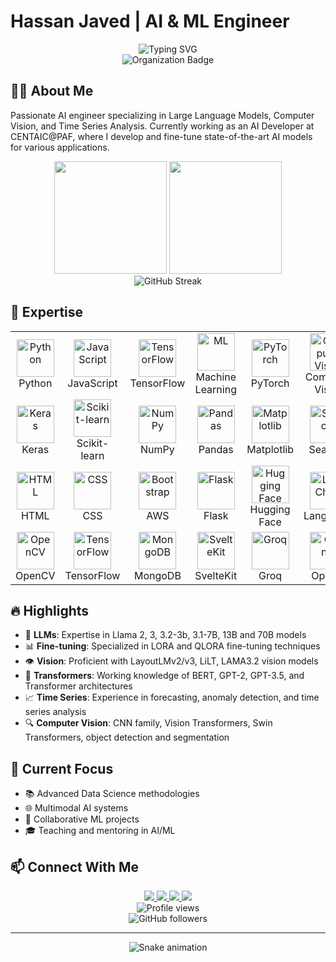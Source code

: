 # Hassan Javed | AI & ML Engineer

<div align="center">
  <img src="https://readme-typing-svg.herokuapp.com?font=Fira+Code&weight=600&size=24&pause=1000&color=3498DB&center=true&vCenter=true&width=435&lines=LLM+Engineer;Computer+Vision+Expert;AI+Researcher;Data+Scientist" alt="Typing SVG" />
  <br/>
  <img src="https://img.shields.io/badge/AI_Developer-CENTAIC@PAF-blue?style=for-the-badge&logo=artificial-intelligence&logoColor=white" alt="Organization Badge"/>
</div>

## 👨‍💻 About Me

Passionate AI engineer specializing in Large Language Models, Computer Vision, and Time Series Analysis. Currently working as an AI Developer at CENTAIC@PAF, where I develop and fine-tune state-of-the-art AI models for various applications.

<div align="center">
  <img src="https://github-readme-stats.vercel.app/api?username=hassan883&show_icons=true&theme=tokyonight&hide_border=true&include_all_commits=true&count_private=true" height="180em" />
  <img src="https://github-readme-stats.vercel.app/api/top-langs/?username=hassan883&layout=compact&theme=tokyonight&hide_border=true&langs_count=8" height="180em" />
</div>

<div align="center">
  <img src="https://github-readme-streak-stats.herokuapp.com/?user=hassan883&theme=tokyonight&hide_border=true" alt="GitHub Streak" />
</div>

## 🚀 Expertise

<table>
  <tr>
    <td align="center" width="96">
      <img src="https://upload.wikimedia.org/wikipedia/commons/3/31/Python-logo.png" width="60" height="60" alt="Python" />
      <br>Python
    </td>
    <td align="center" width="96">
      <img src="https://github.com/abranhe/programming-languages-logos/blob/master/src/javascript/javascript.svg" width="60" height="60" alt="JavaScript" />
      <br>JavaScript
    </td>
    <td align="center" width="96">
      <img src="https://i.pinimg.com/originals/f0/db/f5/f0dbf54f437965521e9aa5d6da2cf6c6.png" width="60" height="60" alt="TensorFlow" />
      <br>TensorFlow
    </td>
    <td align="center" width="96">
      <img src="https://www.wi6labs.com/wp-content/uploads/2019/12/Machine-learning-logo-1.png" width="60" height="60" alt="ML" />
      <br>Machine Learning
    </td>
    <td align="center" width="96">
      <img src="https://miro.medium.com/v2/resize:fit:1200/1*HMCIHPssGii0Zk1CfLTrVA.png" width="60" height="60" alt="PyTorch" />
      <br>PyTorch
    </td>
    <td align="center" width="96">
      <img src="https://miro.medium.com/v2/resize:fit:828/format:webp/1*4br4WmxNo0jkcsY796jGDQ.jpeg" width="60" height="60" alt="Computer Vision" />
      <br>Computer Vision
    </td>
  </tr>
  <tr>
    <td align="center" width="96">
      <img src="https://www.pngitem.com/pimgs/m/32-324790_keras-python-hd-png-download.png" width="60" height="60" alt="Keras" />
      <br>Keras
    </td>
    <td align="center" width="96">
      <img src="https://upload.wikimedia.org/wikipedia/commons/thumb/0/05/Scikit_learn_logo_small.svg/2560px-Scikit_learn_logo_small.svg.png" width="60" height="60" alt="Scikit-learn" />
      <br>Scikit-learn
    </td>
    <td align="center" width="96">
      <img src="https://upload.wikimedia.org/wikipedia/commons/thumb/3/31/NumPy_logo_2020.svg/1280px-NumPy_logo_2020.svg.png" width="60" height="60" alt="NumPy" />
      <br>NumPy
    </td>
    <td align="center" width="96">
      <img src="https://miro.medium.com/v2/resize:fit:860/1*Zg5iaVHIYyrS6oBmBRFmSw.png" width="60" height="60" alt="Pandas" />
      <br>Pandas
    </td>
    <td align="center" width="96">
      <img src="https://asset.brandfetch.io/idbyoKq4tZ/id0B3_53hD.png" width="60" height="60" alt="Matplotlib" />
      <br>Matplotlib
    </td>
    <td align="center" width="96">
      <img src="https://editor.analyticsvidhya.com/uploads/94839seaborn.PNG" width="60" height="60" alt="Seaborn" />
      <br>Seaborn
    </td>
  </tr>
  <tr>
    <td align="center" width="96">
      <img src="https://cdn.pixabay.com/photo/2017/08/05/11/16/logo-2582748_960_720.png" width="60" height="60" alt="HTML" />
      <br>HTML
    </td>
    <td align="center" width="96">
      <img src="https://cdn.pixabay.com/photo/2017/08/05/11/16/logo-2582747_1280.png" width="60" height="60" alt="CSS" />
      <br>CSS
    </td>
    <td align="center" width="96">
      <img src="https://miro.medium.com/v2/resize:fit:600/1*W02WEmR0_JeJXfLWN2zHwQ.png" width="60" height="60" alt="Bootstrap" />
      <br>AWS
    </td>
    <td align="center" width="96">
      <img src="https://miro.medium.com/v2/resize:fit:438/1*0G5zu7CnXdMT9pGbYUTQLQ.png" width="60" height="60" alt="Flask" />
      <br>Flask
    </td>
    <td align="center" width="96">
      <img src="https://huggingface.co/datasets/huggingface/brand-assets/resolve/main/hf-logo.svg" width="60" height="60" alt="Hugging Face" />
      <br>Hugging Face
    </td>
    <td align="center" width="96">
      <img src="https://avatars.githubusercontent.com/u/126733545?s=200&v=4" width="60" height="60" alt="LangChain" />
      <br>LangChain
    </td>
  </tr>
  <tr>
    <td align="center" width="96">
      <img src="https://www.vectorlogo.zone/logos/opencv/opencv-icon.svg" width="60" height="60" alt="OpenCV" />
      <br>OpenCV
    </td>
    <td align="center" width="96">
      <img src="https://upload.wikimedia.org/wikipedia/commons/thumb/2/2d/Tensorflow_logo.svg/1200px-Tensorflow_logo.svg.png" width="60" height="60" alt="TensorFlow" />
      <br>TensorFlow
    </td>
    <td align="center" width="96">
      <img src="https://cdn.worldvectorlogo.com/logos/mongodb-icon-1.svg" width="60" height="60" alt="MongoDB" />
      <br>MongoDB
    </td>
    <td align="center" width="96">
      <img src="https://raw.githubusercontent.com/leungwensen/svg-icon/master/dist/svg/logos/svelte.svg" width="60" height="60" alt="SvelteKit" />
      <br>SvelteKit
    </td>
    <td align="center" width="96">
      <img src="https://cdn.jsdelivr.net/gh/devicons/devicon/icons/groq/groq-original.svg" width="60" height="60" alt="Groq" />
      <br>Groq
    </td>
    <td align="center" width="96">
      <img src="https://logodix.com/logo/2209637.png" width="60" height="60" alt="OpenAI" />
      <br>OpenAI
    </td>
  </tr>
</table>

## 🔥 Highlights

- 🤖 **LLMs**: Expertise in Llama 2, 3, 3.2-3b, 3.1-7B, 13B and 70B models
- 📊 **Fine-tuning**: Specialized in LORA and QLORA fine-tuning techniques
- 👁️ **Vision**: Proficient with LayoutLMv2/v3, LiLT, LAMA3.2 vision models
- 🧠 **Transformers**: Working knowledge of BERT, GPT-2, GPT-3.5, and Transformer architectures
- 📈 **Time Series**: Experience in forecasting, anomaly detection, and time series analysis
- 🔍 **Computer Vision**: CNN family, Vision Transformers, Swin Transformers, object detection and segmentation

## 🌱 Current Focus

- 📚 Advanced Data Science methodologies
- 🌐 Multimodal AI systems
- 🤝 Collaborative ML projects
- 🎓 Teaching and mentoring in AI/ML

## 📫 Connect With Me

<div align="center">
  <a href="mailto:hassanjaved917127@gmail.com">
    <img src="https://img.shields.io/badge/Gmail-D14836?style=for-the-badge&logo=gmail&logoColor=white" />
  </a>
  <a href="https://www.linkedin.com/in/hassan-javed-4b9930168">
    <img src="https://img.shields.io/badge/LinkedIn-0077B5?style=for-the-badge&logo=linkedin&logoColor=white" />
  </a>
  <a href="https://www.facebook.com/profile.php?id=100021820246297">
    <img src="https://img.shields.io/badge/Facebook-1877F2?style=for-the-badge&logo=facebook&logoColor=white" />
  </a>
  <a href="https://www.instagram.com/hassanjaved917127">
    <img src="https://img.shields.io/badge/Instagram-E4405F?style=for-the-badge&logo=instagram&logoColor=white" />
  </a>
</div>

<div align="center">
  <img src="https://komarev.com/ghpvc/?username=hassan883&style=flat-square&color=blue" alt="Profile views"/>
  <br/>
  <img src="https://img.shields.io/github/followers/hassan883?label=Followers&style=social" alt="GitHub followers"/>
</div>

---

<div align="center">
  <img src="https://raw.githubusercontent.com/hassan883/hassan883/output/github-contribution-grid-snake.svg" alt="Snake animation" />
</div>
